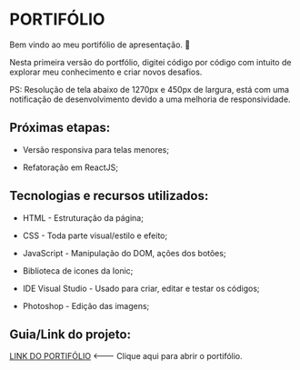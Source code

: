 # PORTIFÓLIO
Bem vindo ao meu portifólio de apresentação. :wave:

Nesta primeira versão do portfólio, digitei código por código com intuito  de explorar meu conhecimento e criar novos desafios.

PS: Resolução de tela abaixo de 1270px e 450px de largura, está com uma notificação de desenvolvimento devido a uma melhoria de responsividade.

## Próximas etapas:

* Versão responsiva para telas menores;

* Refatoração em ReactJS;

## Tecnologias e recursos utilizados:

* HTML - Estruturação da página;

* CSS - Toda parte visual/estilo e efeito;

* JavaScript - Manipulação do DOM, ações dos botões;

* Biblioteca de icones da Ionic;

* IDE Visual Studio - Usado para criar, editar e testar os códigos;

* Photoshop - Edição das imagens;


## Guia/Link do projeto:

[LINK DO PORTIFÓLIO](https://portifolio-ivory-eta.vercel.app/) <--- Clique aqui para abrir o portifólio.

<img src="">
